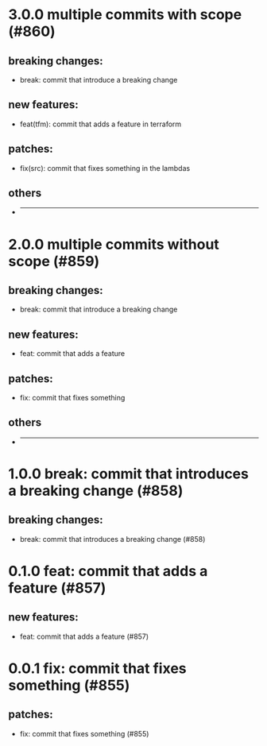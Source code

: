 # 3.0.0 multiple commits with scope (#860)

## breaking changes:
* break: commit that introduce a breaking change
## new features:
* feat(tfm): commit that adds a feature in terraform
## patches:
* fix(src): commit that fixes something in the lambdas
## others
* ---------

# 2.0.0 multiple commits without scope (#859)

## breaking changes:
* break: commit that introduce a breaking change
## new features:
* feat: commit that adds a feature
## patches:
* fix: commit that fixes something
## others
* ---------

# 1.0.0 break: commit that introduces a breaking change (#858)

## breaking changes:
* break: commit that introduces a breaking change (#858)

# 0.1.0 feat: commit that adds a feature (#857)

## new features:
* feat: commit that adds a feature (#857)

# 0.0.1 fix: commit that fixes something (#855)

## patches:
* fix: commit that fixes something (#855)

